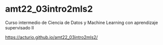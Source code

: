 # amt22_03intro2mls2
Curso intermedio de Ciencia de Datos y Machine Learning con aprendizaje supervisado II

https://acturio.github.io/amt22_03intro2mls2/
